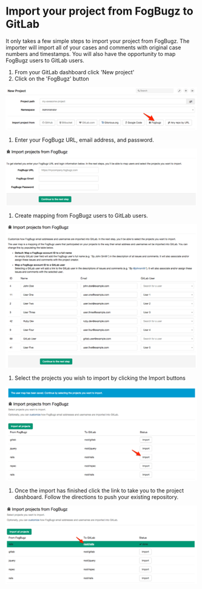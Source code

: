 # Import your project from FogBugz to GitLab

It only takes a few simple steps to import your project from FogBugz.
The importer will import all of your cases and comments with original case
numbers and timestamps. You will also have the opportunity to map FogBugz
users to GitLab users.

1. From your GitLab dashboard click 'New project'
1. Click on the 'FogBugz' button

  ![FogBugz](img/fogbugz_import_select_fogbogz.png)

1. Enter your FogBugz URL, email address, and password.

  ![Login](img/fogbugz_import_login.png)

1. Create mapping from FogBugz users to GitLab users.

  ![User Map](img/fogbugz_import_user_map.png)

1. Select the projects you wish to import by clicking the Import buttons

  ![Import Project](img/fogbugz_import_select_project.png)

1. Once the import has finished click the link to take you to the project
dashboard. Follow the directions to push your existing repository.

  ![Finished](img/fogbugz_import_finished.png)
